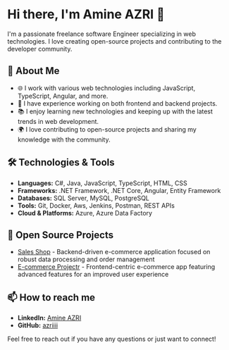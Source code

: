 # Hi there, I'm Amine AZRI 👋

I'm a passionate freelance software Engineer specializing in web technologies. I love creating open-source projects and contributing to the developer community.

## 🚀 About Me

- 🌐 I work with various web technologies including JavaScript, TypeScript, Angular, and more.
- 💼 I have experience working on both frontend and backend projects.
- 📚 I enjoy learning new technologies and keeping up with the latest trends in web development.
- 🌍 I love contributing to open-source projects and sharing my knowledge with the community.

## 🛠️ Technologies & Tools

- **Languages:** C#, Java, JavaScript, TypeScript, HTML, CSS
- **Frameworks:** .NET Framework, .NET Core, Angular, Entity Framework
- **Databases:** SQL Server, MySQL, PostgreSQL
- **Tools:** Git, Docker, Aws, Jenkins, Postman, REST APIs
- **Cloud & Platforms:** Azure, Azure Data Factory

## 📂 Open Source Projects

- [Sales Shop](https://github.com/Azriiii/Sales_shop) - Backend-driven e-commerce application focused on robust data processing and order management
- [E-commerce Projectr](https://github.com/Azriiii/E-commerce_B-B_Deal) - Frontend-centric e-commerce app featuring advanced features for an improved user experience

## 📫 How to reach me

- **LinkedIn:** [Amine AZRI](https://www.linkedin.com/in/amineazrii)
- **GitHub:** [azriiii](https://github.com/azriiii)

Feel free to reach out if you have any questions or just want to connect!
